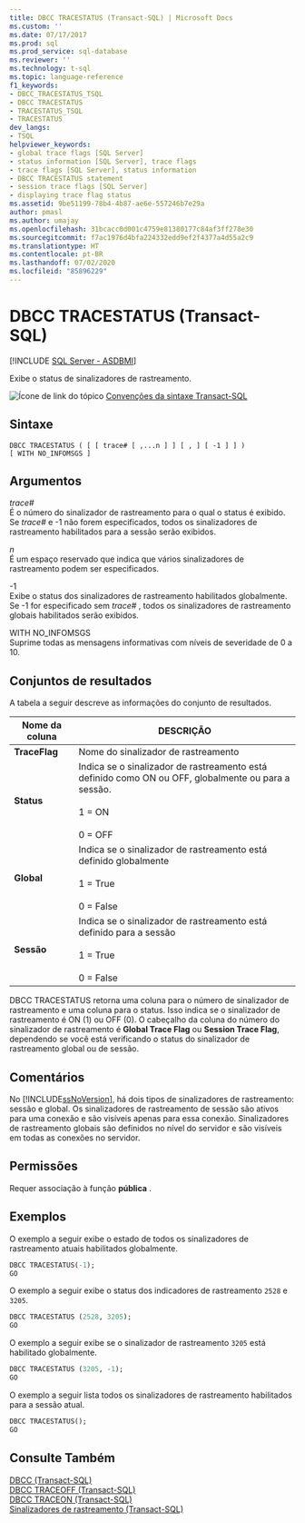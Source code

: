 ```yaml
---
title: DBCC TRACESTATUS (Transact-SQL) | Microsoft Docs
ms.custom: ''
ms.date: 07/17/2017
ms.prod: sql
ms.prod_service: sql-database
ms.reviewer: ''
ms.technology: t-sql
ms.topic: language-reference
f1_keywords:
- DBCC_TRACESTATUS_TSQL
- DBCC TRACESTATUS
- TRACESTATUS_TSQL
- TRACESTATUS
dev_langs:
- TSQL
helpviewer_keywords:
- global trace flags [SQL Server]
- status information [SQL Server], trace flags
- trace flags [SQL Server], status information
- DBCC TRACESTATUS statement
- session trace flags [SQL Server]
- displaying trace flag status
ms.assetid: 9be51199-78b4-4b87-ae6e-557246b7e29a
author: pmasl
ms.author: umajay
ms.openlocfilehash: 31bcacc0d001c4759e81380177c84af3ff278e30
ms.sourcegitcommit: f7ac1976d4bfa224332edd9ef2f4377a4d55a2c9
ms.translationtype: HT
ms.contentlocale: pt-BR
ms.lasthandoff: 07/02/2020
ms.locfileid: "85896229"
---
```

# <a name="dbcc-tracestatus-transact-sql"></a>DBCC TRACESTATUS (Transact-SQL)
[!INCLUDE [SQL Server - ASDBMI](../../includes/applies-to-version/sql-asdbmi.md)]

Exibe o status de sinalizadores de rastreamento.
  
![Ícone de link do tópico](../../database-engine/configure-windows/media/topic-link.gif "Ícone de link do tópico") [Convenções da sintaxe Transact-SQL](../../t-sql/language-elements/transact-sql-syntax-conventions-transact-sql.md)
  
## <a name="syntax"></a>Sintaxe  
  
```syntaxsql
DBCC TRACESTATUS ( [ [ trace# [ ,...n ] ] [ , ] [ -1 ] ] )   
[ WITH NO_INFOMSGS ]  
```  
  
## <a name="arguments"></a>Argumentos  
*trace#*  
É o número do sinalizador de rastreamento para o qual o status é exibido. Se *trace#* e -1 não forem especificados, todos os sinalizadores de rastreamento habilitados para a sessão serão exibidos.
  
*n*  
É um espaço reservado que indica que vários sinalizadores de rastreamento podem ser especificados.
  
-1  
Exibe o status dos sinalizadores de rastreamento habilitados globalmente. Se -1 for especificado sem *trace#* , todos os sinalizadores de rastreamento globais habilitados serão exibidos.
  
WITH NO_INFOMSGS  
Suprime todas as mensagens informativas com níveis de severidade de 0 a 10.
  
## <a name="result-sets"></a>Conjuntos de resultados  
A tabela a seguir descreve as informações do conjunto de resultados.
  
|Nome da coluna|DESCRIÇÃO|  
|---|---|
|**TraceFlag**|Nome do sinalizador de rastreamento|  
|**Status**|Indica se o sinalizador de rastreamento está definido como ON ou OFF, globalmente ou para a sessão.<br /><br /> 1 = ON<br /><br /> 0 = OFF|  
|**Global**|Indica se o sinalizador de rastreamento está definido globalmente<br /><br /> 1 = True<br /><br /> 0 = False|  
|**Sessão**|Indica se o sinalizador de rastreamento está definido para a sessão<br /><br /> 1 = True<br /><br /> 0 = False|  
  
DBCC TRACESTATUS retorna uma coluna para o número de sinalizador de rastreamento e uma coluna para o status. Isso indica se o sinalizador de rastreamento é ON (1) ou OFF (0). O cabeçalho da coluna do número do sinalizador de rastreamento é **Global Trace Flag** ou **Session Trace Flag**, dependendo se você está verificando o status do sinalizador de rastreamento global ou de sessão.
  
## <a name="remarks"></a>Comentários  
No [!INCLUDE[ssNoVersion](../../includes/ssnoversion-md.md)], há dois tipos de sinalizadores de rastreamento: sessão e global. Os sinalizadores de rastreamento de sessão são ativos para uma conexão e são visíveis apenas para essa conexão. Sinalizadores de rastreamento globais são definidos no nível do servidor e são visíveis em todas as conexões no servidor.
  
## <a name="permissions"></a>Permissões  
Requer associação à função **pública** .
  
## <a name="examples"></a>Exemplos  
O exemplo a seguir exibe o estado de todos os sinalizadores de rastreamento atuais habilitados globalmente.
  
```sql  
DBCC TRACESTATUS(-1);  
GO  
```  
  
O exemplo a seguir exibe o status dos indicadores de rastreamento `2528` e `3205`.
  
```sql  
DBCC TRACESTATUS (2528, 3205);  
GO  
```  
  
O exemplo a seguir exibe se o sinalizador de rastreamento `3205` está habilitado globalmente.
  
```sql  
DBCC TRACESTATUS (3205, -1);  
GO  
```  
  
O exemplo a seguir lista todos os sinalizadores de rastreamento habilitados para a sessão atual.
  
```sql  
DBCC TRACESTATUS();  
GO  
```  
  
## <a name="see-also"></a>Consulte Também  
[DBCC &#40;Transact-SQL&#41;](../../t-sql/database-console-commands/dbcc-transact-sql.md)  
[DBCC TRACEOFF &#40;Transact-SQL&#41;](../../t-sql/database-console-commands/dbcc-traceoff-transact-sql.md)  
[DBCC TRACEON &#40;Transact-SQL&#41;](../../t-sql/database-console-commands/dbcc-traceon-transact-sql.md)  
[Sinalizadores de rastreamento &#40;Transact-SQL&#41;](../../t-sql/database-console-commands/dbcc-traceon-trace-flags-transact-sql.md)
  
  

